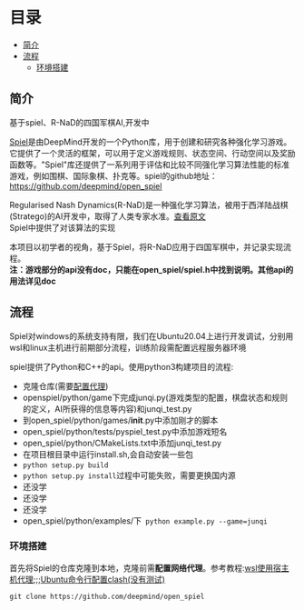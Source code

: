 # 目录
- [简介](#简介)
- [流程](#流程)  
  - [环境搭建](#环境搭建)



## 简介
基于spiel、R-NaD的四国军棋AI,开发中

[Spiel](https://www.deepmind.com/open-source/openspiel)是由DeepMind开发的一个Python库，用于创建和研究各种强化学习游戏。它提供了一个灵活的框架，可以用于定义游戏规则、状态空间、行动空间以及奖励函数等。"Spiel"库还提供了一系列用于评估和比较不同强化学习算法性能的标准游戏，例如围棋、国际象棋、扑克等。spiel的github地址：https://github.com/deepmind/open_spiel

Regularised Nash Dynamics(R-NaD)是一种强化学习算法，被用于西洋陆战棋(Stratego)的AI开发中，取得了人类专家水准。[查看原文](https://arxiv.org/abs/2206.15378)  
Spiel中提供了对该算法的实现

本项目以初学者的视角，基于Spiel，将R-NaD应用于四国军棋中，并记录实现流程。  
__注：游戏部分的api没有doc，只能在open_spiel/spiel.h中找到说明。其他api的用法详见doc__
## 流程  
Spiel对windows的系统支持有限，我们在Ubuntu20.04上进行开发调试，分别用wsl和linux主机进行前期部分流程，训练阶段需配置远程服务器环境

spiel提供了Python和C++的api。使用python3构建项目的流程:  
- 克隆仓库(需要[配置代理](#环境搭建))
- openspiel/python/game下完成junqi.py(游戏类型的配置，棋盘状态和规则的定义，AI所获得的信息等内容)和junqi_test.py
- 到open_spiel/python/games/__init__.py中添加刚才的脚本
- open_spiel/python/tests/pyspiel_test.py中添加游戏短名
- open_spiel/python/CMakeLists.txt中添加junqi_test.py
- 在项目根目录中运行install.sh,会自动安装一些包
- `python setup.py build`
- `python setup.py install`过程中可能失败，需要更换国内源
- 还没学
- 还没学
- 还没学
- open_spiel/python/examples/下` python example.py --game=junqi`

### 环境搭建
首先将Spiel的仓库克隆到本地，克隆前需**配置网络代理**。参考教程:[wsl使用宿主机代理](https://solidspoon.xyz/2021/02/17/%E9%85%8D%E7%BD%AEWSL2%E4%BD%BF%E7%94%A8Windows%E4%BB%A3%E7%90%86%E4%B8%8A%E7%BD%91/);;;[Ubuntu命令行配置clash(没有测试)](https://www.hengy1.top/article/3dadfa74.html)
```
git clone https://github.com/deepmind/open_spiel
```






